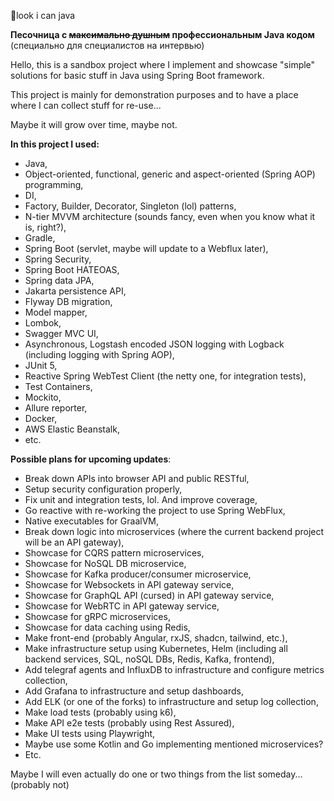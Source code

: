 🫣look i can java

__Песочница с ~~максимально душным~~ профессиональным Java кодом__ (специально для специалистов на интервью)

Hello, this is a sandbox project where I implement and showcase "simple" solutions for basic stuff in Java using Spring Boot framework.

This project is mainly for demonstration purposes and to have a place where I can collect stuff for re-use...

Maybe it will grow over time, maybe not.

**In this project I used:**
* Java,
* Object-oriented, functional, generic and aspect-oriented (Spring AOP) programming,
* DI,
* Factory, Builder, Decorator, Singleton (lol) patterns,
* N-tier MVVM architecture (sounds fancy, even when you know what it is, right?),
* Gradle,
* Spring Boot (servlet, maybe will update to a Webflux later),
* Spring Security,
* Spring Boot HATEOAS,
* Spring data JPA,
* Jakarta persistence API,
* Flyway DB migration,
* Model mapper,
* Lombok,
* Swagger MVC UI,
* Asynchronous, Logstash encoded JSON logging with Logback (including logging with Spring AOP),
* JUnit 5,
* Reactive Spring WebTest Client (the netty one, for integration tests),
* Test Containers,
* Mockito,
* Allure reporter,
* Docker,
* AWS Elastic Beanstalk,
* etc.

**Possible plans for upcoming updates**:
* Break down APIs into browser API and public RESTful,
* Setup security configuration properly,
* Fix unit and integration tests, lol. And improve coverage,
* Go reactive with re-working the project to use Spring WebFlux,
* Native executables for GraalVM,
* Break down logic into microservices (where the current backend project will be an API gateway),
* Showcase for CQRS pattern microservices,
* Showcase for NoSQL DB microservice,
* Showcase for Kafka producer/consumer microservice,
* Showcase for Websockets in API gateway service,
* Showcase for GraphQL API (cursed) in API gateway service,
* Showcase for WebRTC in API gateway service,
* Showcase for gRPC microservices,
* Showcase for data caching using Redis,
* Make front-end (probably Angular, rxJS, shadcn, tailwind, etc.),
* Make infrastructure setup using Kubernetes, Helm (including all backend services, SQL, noSQL DBs, Redis, Kafka, frontend),
* Add telegraf agents and InfluxDB to infrastructure and configure metrics collection,
* Add Grafana to infrastructure and setup dashboards,
* Add ELK (or one of the forks) to infrastructure and setup log collection,
* Make load tests (probably using k6),
* Make API e2e tests (probably using Rest Assured),
* Make UI tests using Playwright,
* Maybe use some Kotlin and Go implementing mentioned microservices?
* Etc.

Maybe I will even actually do one or two things from the list someday...(probably not)

